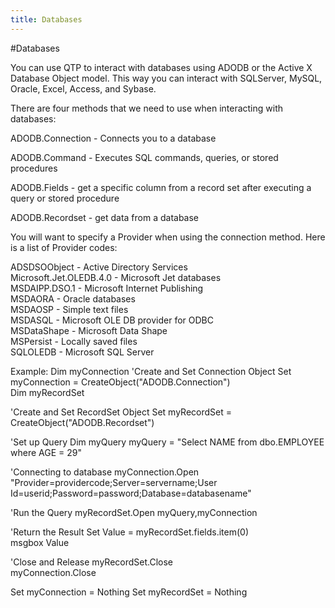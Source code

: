 ```yaml
---
title: Databases
---
```


#Databases

You can use QTP to interact with databases using ADODB or the Active X Database Object model. This way you can interact with SQLServer, MySQL, Oracle, Excel, Access, and Sybase.

There are four methods that we need to use when interacting with databases:

ADODB.Connection - Connects you to a database

ADODB.Command - Executes  SQL commands, queries, or stored procedures

ADODB.Fields - get a specific column from a record set after executing a query or stored procedure

ADODB.Recordset - get data from a database

You will want to specify a Provider when using the connection method. Here is a list of Provider codes:

ADSDSOObject -	Active Directory Services <br />
Microsoft.Jet.OLEDB.4.0	- Microsoft Jet databases <br />
MSDAIPP.DSO.1	- Microsoft Internet Publishing <br />
MSDAORA	- Oracle databases <br />
MSDAOSP	- Simple text files <br />
MSDASQL	- Microsoft OLE DB provider for ODBC <br />
MSDataShape	- Microsoft Data Shape <br />
MSPersist	- Locally saved files <br />
SQLOLEDB	- Microsoft SQL Server <br />

Example:
Dim myConnection 
'Create and Set Connection Object
Set myConnection = CreateObject("ADODB.Connection")     
Dim myRecordSet 
 
'Create and Set RecordSet Object
Set myRecordSet = CreateObject("ADODB.Recordset")     
 
 'Set up Query
Dim myQuery 
myQuery = "Select NAME from dbo.EMPLOYEE where AGE = 29"
 
'Connecting to database
myConnection.Open "Provider=providercode;Server=servername;User Id=userid;Password=password;Database=databasename"
 
'Run the Query
myRecordSet.Open myQuery,myConnection
 
'Return the Result Set
Value = myRecordSet.fields.item(0)				
msgbox Value
 
'Close and Release
myRecordSet.Close        
myConnection.Close		
 
Set myConnection = Nothing
Set myRecordSet = Nothing
